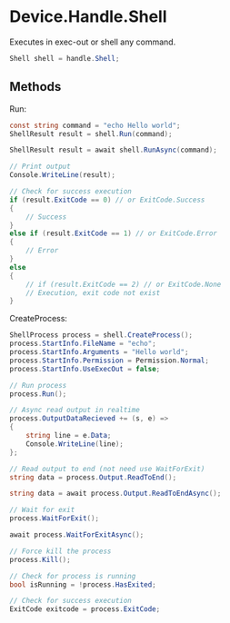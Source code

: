 # Device.Handle.Shell
Executes in exec-out or shell any command.
``` csharp
Shell shell = handle.Shell;
```
## Methods
Run:
``` csharp
const string command = "echo Hello world";
ShellResult result = shell.Run(command);
```
``` csharp
ShellResult result = await shell.RunAsync(command);
```
``` csharp
// Print output
Console.WriteLine(result);
```
``` csharp
// Check for success execution
if (result.ExitCode == 0) // or ExitCode.Success
{
	// Success
}
else if (result.ExitCode == 1) // or ExitCode.Error
{
	// Error
}
else
{
	// if (result.ExitCode == 2) // or ExitCode.None 
	// Execution, exit code not exist
}
```
CreateProcess:
``` csharp
ShellProcess process = shell.CreateProcess();
process.StartInfo.FileName = "echo";
process.StartInfo.Arguments = "Hello world";
process.StartInfo.Permission = Permission.Normal;
process.StartInfo.UseExecOut = false;
```
``` csharp
// Run process
process.Run();
```
``` csharp
// Async read output in realtime
process.OutputDataRecieved += (s, e) =>
{
    string line = e.Data;
    Console.WriteLine(line);
};
```
``` csharp
// Read output to end (not need use WaitForExit)
string data = process.Output.ReadToEnd();
```
``` csharp
string data = await process.Output.ReadToEndAsync();
```
``` csharp
// Wait for exit
process.WaitForExit();
```
``` csharp
await process.WaitForExitAsync();
```
``` csharp
// Force kill the process
process.Kill();
```
``` csharp
// Check for process is running
bool isRunning = !process.HasExited;
```
``` csharp
// Check for success execution
ExitCode exitcode = process.ExitCode;
```